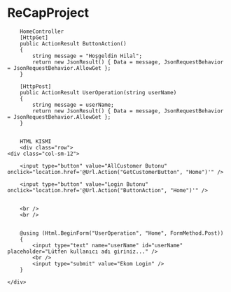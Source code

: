 # ReCapProject

      
        HomeController
        [HttpGet]
        public ActionResult ButtonAction()
        {
            string message = "Hoşgeldin Hilal";
            return new JsonResult() { Data = message, JsonRequestBehavior = JsonRequestBehavior.AllowGet };
        }

        [HttpPost]
        public ActionResult UserOperation(string userName)
        {
            string message = userName;
            return new JsonResult() { Data = message, JsonRequestBehavior = JsonRequestBehavior.AllowGet };
        }
        
        
        HTML KISMI
        <div class="row">
    <div class="col-sm-12">

        <input type="button" value="AllCustomer Butonu" onclick="location.href='@Url.Action("GetCustomerButton", "Home")'" />

        <input type="button" value="Login Butonu" onclick="location.href='@Url.Action("ButtonAction", "Home")'" />


        <br />
        <br />
  

        @using (Html.BeginForm("UserOperation", "Home", FormMethod.Post))
        {
            <input type="text" name="userName" id="userName" placeholder="Lütfen kullanıcı adı giriniz..." />
            <br />
            <input type="submit" value="Ekom Login" />
        }

    </div>
</div>
        
